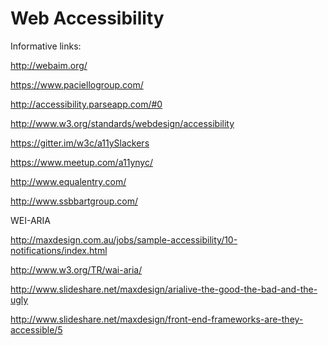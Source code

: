 # Web Accessibility

Informative links:

http://webaim.org/

https://www.paciellogroup.com/

http://accessibility.parseapp.com/#0

http://www.w3.org/standards/webdesign/accessibility

https://gitter.im/w3c/a11ySlackers

https://www.meetup.com/a11ynyc/

http://www.equalentry.com/

http://www.ssbbartgroup.com/



WEI-ARIA

http://maxdesign.com.au/jobs/sample-accessibility/10-notifications/index.html

http://www.w3.org/TR/wai-aria/

http://www.slideshare.net/maxdesign/arialive-the-good-the-bad-and-the-ugly

http://www.slideshare.net/maxdesign/front-end-frameworks-are-they-accessible/5

